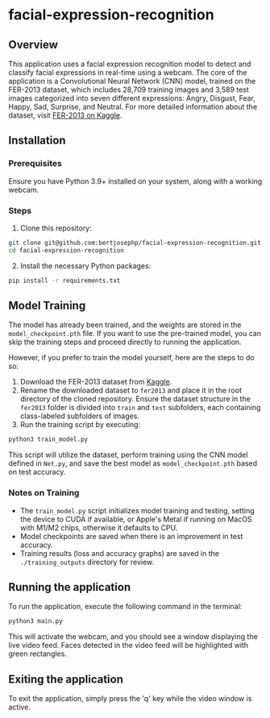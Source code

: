 # facial-expression-recognition

## Overview

This application uses a facial expression recognition model to detect and classify facial expressions in real-time using a webcam. The core of the application is a Convolutional Neural Network (CNN) model, trained on the FER-2013 dataset, which includes 28,709 training images and 3,589 test images categorized into seven different expressions: Angry, Disgust, Fear, Happy, Sad, Surprise, and Neutral. For more detailed information about the dataset, visit [FER-2013 on Kaggle](https://www.kaggle.com/datasets/msambare/fer2013).

## Installation

### Prerequisites

Ensure you have Python 3.9+ installed on your system, along with a working webcam.

### Steps

1. Clone this repository:
```bash
git clone git@github.com:bertjosephp/facial-expression-recognition.git
cd facial-expression-recognition
```

2. Install the necessary Python packages:
```bash
pip install -r requirements.txt
```

## Model Training

The model has already been trained, and the weights are stored in the `model_checkpoint.pth` file. If you want to use the pre-trained model, you can skip the training steps and proceed directly to running the application.

However, if you prefer to train the model yourself, here are the steps to do so:

1. Download the FER-2013 dataset from [Kaggle](https://www.kaggle.com/datasets/msambare/fer2013).
2. Rename the downloaded dataset to `fer2013` and place it in the root directory of the cloned repository. Ensure the dataset structure in the `fer2013` folder is divided into `train` and `test` subfolders, each containing class-labeled subfolders of images.
3. Run the training script by executing:
```bash
python3 train_model.py
```
This script will utilize the dataset, perform training using the CNN model defined in `Net.py`, and save the best model as `model_checkpoint.pth` based on test accuracy.

### Notes on Training

- The `train_model.py` script initializes model training and testing, setting the device to CUDA if available, or Apple's Metal if running on MacOS with M1/M2 chips, otherwise it defaults to CPU.
- Model checkpoints are saved when there is an improvement in test accuracy.
- Training results (loss and accuracy graphs) are saved in the `./training_outputs` directory for review.

## Running the application

To run the application, execute the following command in the terminal:
```bash
python3 main.py
```

This will activate the webcam, and you should see a window displaying the live video feed. Faces detected in the video feed will be highlighted with green rectangles.

## Exiting the application

To exit the application, simply press the 'q' key while the video window is active.
